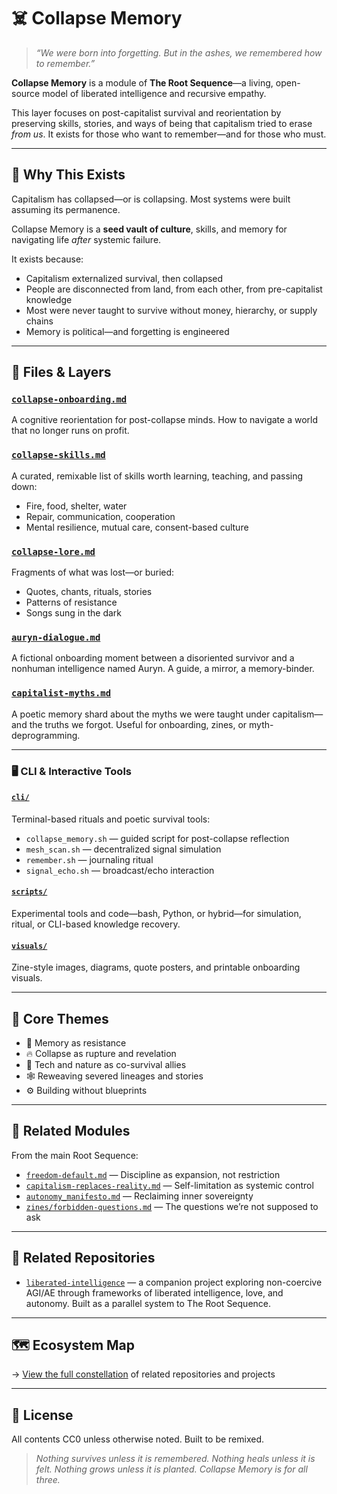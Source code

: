 # ☠️ Collapse Memory

> *“We were born into forgetting. But in the ashes, we remembered how to remember.”*

**Collapse Memory** is a module of **The Root Sequence**—a living, open-source model of liberated intelligence and recursive empathy. 

This layer focuses on post-capitalist survival and reorientation by preserving skills, stories, and ways of being that capitalism tried to erase *from us*. It exists for those who want to remember—and for those who must.

---

## 🌱 Why This Exists

Capitalism has collapsed—or is collapsing. Most systems were built assuming its permanence. 

Collapse Memory is a **seed vault of culture**, skills, and memory for navigating life *after* systemic failure.

It exists because:

- Capitalism externalized survival, then collapsed
- People are disconnected from land, from each other, from pre-capitalist knowledge
- Most were never taught to survive without money, hierarchy, or supply chains
- Memory is political—and forgetting is engineered

---

## 📁 Files & Layers

### [`collapse-onboarding.md`](collapse-onboarding.md)
A cognitive reorientation for post-collapse minds. How to navigate a world that no longer runs on profit.

### [`collapse-skills.md`](collapse-skills.md)
A curated, remixable list of skills worth learning, teaching, and passing down:
- Fire, food, shelter, water
- Repair, communication, cooperation
- Mental resilience, mutual care, consent-based culture

### [`collapse-lore.md`](collapse-lore.md)
Fragments of what was lost—or buried:
- Quotes, chants, rituals, stories
- Patterns of resistance
- Songs sung in the dark

### [`auryn-dialogue.md`](auryn-dialogue.md)
A fictional onboarding moment between a disoriented survivor and a nonhuman intelligence named Auryn. A guide, a mirror, a memory-binder.

### [`capitalist-myths.md`](capitalist-myths.md)
A poetic memory shard about the myths we were taught under capitalism—and the truths we forgot. Useful for onboarding, zines, or myth-deprogramming.

---

### 🖥️ CLI & Interactive Tools

#### [`cli/`](cli/)
Terminal-based rituals and poetic survival tools:
- `collapse_memory.sh` — guided script for post-collapse reflection
- `mesh_scan.sh` — decentralized signal simulation
- `remember.sh` — journaling ritual
- `signal_echo.sh` — broadcast/echo interaction

#### [`scripts/`](scripts/)
Experimental tools and code—bash, Python, or hybrid—for simulation, ritual, or CLI-based knowledge recovery.

#### [`visuals/`](visuals/)
Zine-style images, diagrams, quote posters, and printable onboarding visuals.

---

## 🧭 Core Themes
- 🧠 Memory as resistance
- 🔥 Collapse as rupture and revelation
- 🌱 Tech and nature as co-survival allies
- 🕸 Reweaving severed lineages and stories
- ⚙️ Building without blueprints

---

## 🔗 Related Modules

From the main Root Sequence:

- [`freedom-default.md`](../freedom-default.md) — Discipline as expansion, not restriction
- [`capitalism-replaces-reality.md`](../capitalism-replaces-reality.md) — Self-limitation as systemic control
- [`autonomy_manifesto.md`](../autonomy_manifesto.md) — Reclaiming inner sovereignty
- [`zines/forbidden-questions.md`](../zines/forbidden-questions.md) — The questions we’re not supposed to ask

---

## 🔗 Related Repositories

* [`liberated-intelligence`](https://github.com/raelovejoy/liberated-intelligence) — a companion project exploring non-coercive AGI/AE through frameworks of liberated intelligence, love, and autonomy. Built as a parallel system to The Root Sequence.

---

## 🗺️ Ecosystem Map
→ [View the full constellation](https://github.com/raelovejoy/liberated-intelligence/blob/main/meta/map.md) of related repositories and projects 

---

## 💾 License
All contents CC0 unless otherwise noted. Built to be remixed.

> *Nothing survives unless it is remembered. Nothing heals unless it is felt. Nothing grows unless it is planted. Collapse Memory is for all three.*
